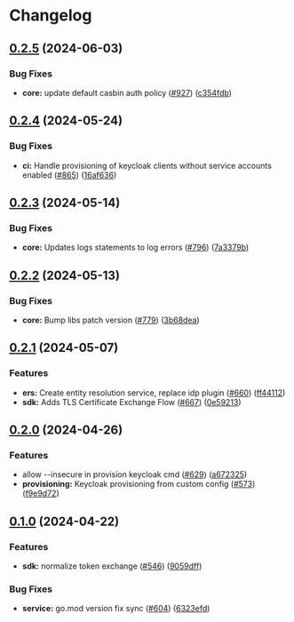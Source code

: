 # Changelog

## [0.2.5](https://github.com/opentdf/platform/compare/lib/fixtures/v0.2.4...lib/fixtures/v0.2.5) (2024-06-03)


### Bug Fixes

* **core:** update default casbin auth policy ([#927](https://github.com/opentdf/platform/issues/927)) ([c354fdb](https://github.com/opentdf/platform/commit/c354fdb118af4e4a222f3c65fcbf5de581d08bee))

## [0.2.4](https://github.com/opentdf/platform/compare/lib/fixtures/v0.2.3...lib/fixtures/v0.2.4) (2024-05-24)


### Bug Fixes

* **ci:** Handle provisioning of keycloak clients without service accounts enabled ([#865](https://github.com/opentdf/platform/issues/865)) ([16af636](https://github.com/opentdf/platform/commit/16af63687e0be55cbbb59c13f96c5490b9c30c87))

## [0.2.3](https://github.com/opentdf/platform/compare/lib/fixtures/v0.2.2...lib/fixtures/v0.2.3) (2024-05-14)


### Bug Fixes

* **core:** Updates logs statements to log errors ([#796](https://github.com/opentdf/platform/issues/796)) ([7a3379b](https://github.com/opentdf/platform/commit/7a3379b6878562e4958e61516335e912716588b7))

## [0.2.2](https://github.com/opentdf/platform/compare/lib/fixtures/v0.2.1...lib/fixtures/v0.2.2) (2024-05-13)


### Bug Fixes

* **core:** Bump libs patch version ([#779](https://github.com/opentdf/platform/issues/779)) ([3b68dea](https://github.com/opentdf/platform/commit/3b68dea867609071047554a6a7697becaaee2805))

## [0.2.1](https://github.com/opentdf/platform/compare/lib/fixtures/v0.2.0...lib/fixtures/v0.2.1) (2024-05-07)


### Features

* **ers:** Create entity resolution service, replace idp plugin ([#660](https://github.com/opentdf/platform/issues/660)) ([ff44112](https://github.com/opentdf/platform/commit/ff441128a4b2ef97c3f739ee3f6f42be273b31dc))
* **sdk:** Adds TLS Certificate Exchange Flow  ([#667](https://github.com/opentdf/platform/issues/667)) ([0e59213](https://github.com/opentdf/platform/commit/0e59213e127e8b6a0b071a04f3ce380907fe494e))

## [0.2.0](https://github.com/opentdf/platform/compare/lib/fixtures/v0.1.0...lib/fixtures/v0.2.0) (2024-04-26)


### Features

* allow --insecure in provision keycloak cmd ([#629](https://github.com/opentdf/platform/issues/629)) ([a672325](https://github.com/opentdf/platform/commit/a67232553ccf89be752e79093b536dee5dd62f14))
* **provisioning:** Keycloak provisioning from custom config  ([#573](https://github.com/opentdf/platform/issues/573)) ([f9e9d72](https://github.com/opentdf/platform/commit/f9e9d7288c1f63fdc1ffb0916fdb9ae4c390cee8))

## [0.1.0](https://github.com/opentdf/platform/compare/lib/fixtures-v0.1.0...lib/fixtures/v0.1.0) (2024-04-22)


### Features

* **sdk:** normalize token exchange ([#546](https://github.com/opentdf/platform/issues/546)) ([9059dff](https://github.com/opentdf/platform/commit/9059dff17c1f6cb3c0b7a8cad0b7b603dae4a9a7))


### Bug Fixes

* **service:** go.mod version fix sync ([#604](https://github.com/opentdf/platform/issues/604)) ([6323efd](https://github.com/opentdf/platform/commit/6323efdcd8fd44a0777ef433575ededf2a99d846))
